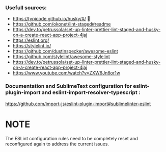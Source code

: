 ### Usefull sources:

- https://typicode.github.io/husky/#/ 🐶
- https://github.com/okonet/lint-staged#readme
- https://dev.to/petrussola/set-up-linter-prettier-lint-staged-and-husky-on-a-create-react-app-project-4jaj
- https://eslint.org/
- https://stylelint.io/
- https://github.com/dustinspecker/awesome-eslint
- https://github.com/stylelint/awesome-stylelint
- https://dev.to/petrussola/set-up-linter-prettier-lint-staged-and-husky-on-a-create-react-app-project-4jaj
- https://www.youtube.com/watch?v=ZXW6Jn6or1w



### Documentation and SublimeText configuration for eslint-plugin-import and eslint-import-resolver-typescript :

https://github.com/import-js/eslint-plugin-import#sublimelinter-eslint


# NOTE

The ESLint configuration rules need to be completely reset and reconfigured again to address the current issues.
